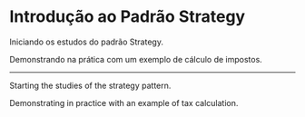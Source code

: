 # Introdução ao Padrão Strategy


Iniciando os estudos do padrão Strategy.

Demonstrando na prática com um exemplo de cálculo de impostos.

<hr>

Starting the studies of the strategy pattern.

Demonstrating in practice with an example of tax calculation.

